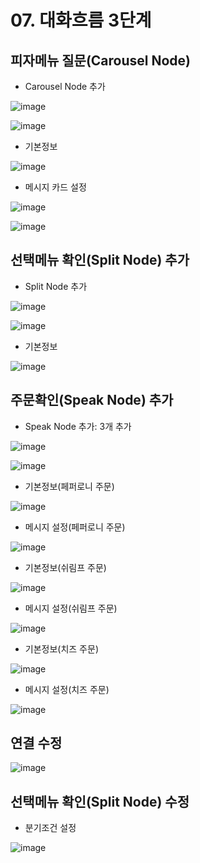 # 07. 대화흐름 3단계
## 피자메뉴 질문(Carousel Node)
- Carousel Node 추가  

![image](https://user-images.githubusercontent.com/24771449/67614443-20750200-f7f8-11e9-9358-a0665fc86af9.png)

![image](https://user-images.githubusercontent.com/24771449/67614450-44384800-f7f8-11e9-9de3-c279ddd016c6.png)

- 기본정보

![image](https://user-images.githubusercontent.com/24771449/67614481-a133fe00-f7f8-11e9-9bff-f2c059515855.png)

- 메시지 카드 설정

![image](https://user-images.githubusercontent.com/24771449/67614510-025bd180-f7f9-11e9-9f95-0e2b52a8602d.png)

![image](https://user-images.githubusercontent.com/24771449/67614528-79916580-f7f9-11e9-8b92-194335413bf6.png)

## 선택메뉴 확인(Split Node) 추가
- Split Node 추가

![image](https://user-images.githubusercontent.com/24771449/67614562-2835a600-f7fa-11e9-9440-4fea3ddbd598.png)

![image](https://user-images.githubusercontent.com/24771449/67614573-54512700-f7fa-11e9-9ad8-8c03689f37df.png)

- 기본정보

![image](https://user-images.githubusercontent.com/24771449/67614594-a134fd80-f7fa-11e9-8d34-d672153e9fcb.png)

## 주문확인(Speak Node) 추가
- Speak Node 추가: 3개 추가

![image](https://user-images.githubusercontent.com/24771449/67614639-962e9d00-f7fb-11e9-950d-d4ce1adebf39.png)

![image](https://user-images.githubusercontent.com/24771449/67614974-e78d5b00-f800-11e9-967c-f94a68f861b8.png)

- 기본정보(페퍼로니 주문)

![image](https://user-images.githubusercontent.com/24771449/67614655-f9203400-f7fb-11e9-9ea1-2de8bd7ed90c.png)

- 메시지 설정(페퍼로니 주문)

![image](https://user-images.githubusercontent.com/24771449/67614816-2a016880-f7fe-11e9-8485-05fbc8db4988.png)

- 기본정보(쉬림프 주문)

![image](https://user-images.githubusercontent.com/24771449/67614922-f7f10600-f7ff-11e9-9bf3-dcf636c538d0.png)

- 메시지 설정(쉬림프 주문)

![image](https://user-images.githubusercontent.com/24771449/67614927-050df500-f800-11e9-8211-6153e3de2cfa.png)


- 기본정보(치즈 주문)

![image](https://user-images.githubusercontent.com/24771449/67614931-1e16a600-f800-11e9-9c33-b5f782dc2a59.png)

- 메시지 설정(치즈 주문)

![image](https://user-images.githubusercontent.com/24771449/67614938-3e466500-f800-11e9-9d4c-a58789435c6a.png)


## 연결 수정

![image](https://user-images.githubusercontent.com/24771449/67614957-99785780-f800-11e9-91d4-80bb1156bc27.png)


## 선택메뉴 확인(Split Node) 수정
- 분기조건 설정

![image](https://user-images.githubusercontent.com/24771449/67615055-2d96ee80-f802-11e9-82e7-8ad27632f3ab.png)







